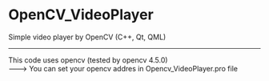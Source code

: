# OpenCV_VideoPlayer
Simple video player by OpenCV (C++, Qt, QML) 

----------------------------------
This code uses opencv (tested by opencv 4.5.0)  
---> You can set your opencv addres in Opencv_VideoPlayer.pro file  
